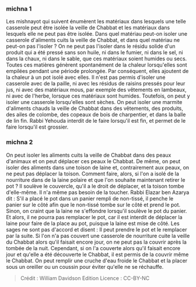 
### michna 1
Les mishnayot qui suivent énumèrent les matériaux dans lesquels une telle casserole peut être isolée la veille de Chabbat et les matériaux dans lesquels elle ne peut pas être isolée. Dans quel matériau peut-on isoler une casserole d'aliments cuits la veille de Chabbat, et dans quel matériau ne peut-on pas l'isoler ? On ne peut pas l'isoler dans le résidu solide d'un produit qui a été pressé sans son huile, ni dans le fumier, ni dans le sel, ni dans la chaux, ni dans le sable, que ces matériaux soient humides ou secs. Toutes ces matières génèrent spontanément de la chaleur lorsqu'elles sont empilées pendant une période prolongée. Par conséquent, elles ajoutent de la chaleur à un pot isolé avec elles. Il n'est pas permis d'isoler une casserole avec de la paille, ni avec les résidus de raisins pressés pour leur jus, ni avec des matériaux mous, par exemple des vêtements en lambeaux, ni avec de l'herbe, lorsque ces matériaux sont humides. Toutefois, on peut y isoler une casserole lorsqu'elles sont sèches. On peut isoler une marmite d'aliments chauds la veille de Chabbat dans des vêtements, des produits, des ailes de colombe, des copeaux de bois de charpentier, et dans la balle de lin fin. Rabbi Yehouda interdit de le faire lorsqu'il est fin, et permet de le faire lorsqu'il est grossier.

### michna 2
On peut isoler les aliments cuits la veille de Chabbat dans des peaux d'animaux et on peut déplacer ces peaux le Chabbat. De même, on peut isoler des aliments dans une toison de laine et, contrairement aux peaux, on ne peut pas déplacer la toison. Comment faire, alors, si l'on a isolé de la nourriture dans de la laine polaire et que l'on souhaite maintenant retirer le pot ? Il soulève le couvercle, qu'il a le droit de déplacer, et la toison tombe d'elle-même. Il n'a même pas besoin de la toucher. Rabbi Elazar ben Azarya dit : S'il a placé le pot dans un panier rempli de non-tissé, il penche le panier sur le côté afin que le non-tissé tombe sur le côté et prend le pot. Sinon, on craint que la laine ne s'effondre lorsqu'il soulève le pot du panier. Et alors, il ne pourra pas remplacer le pot, car il est interdit de déplacer la laine pour faire de la place au pot, puisque la laine est mise de côté. Les sages ne sont pas d'accord et disent : Il peut prendre le pot et le remplacer par la suite. Si l'on n'a pas couvert une casserole de nourriture cuite la veille du Chabbat alors qu'il faisait encore jour, on ne peut pas la couvrir après la tombée de la nuit. Cependant, si on l'a couverte alors qu'il faisait encore jour et qu'elle a été découverte le Chabbat, il est permis de la couvrir même le Chabbat. On peut remplir une cruche d'eau froide le Chabbat et la placer sous un oreiller ou un coussin pour éviter qu'elle ne se réchauffe.

>Crédit : William Davidson Edition
>Licence : CC-BY-NC